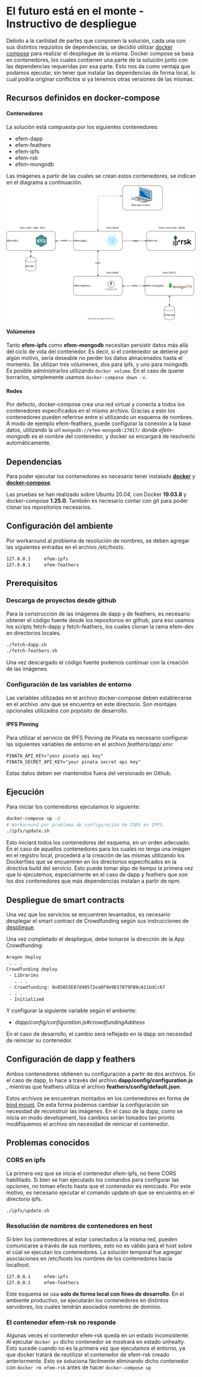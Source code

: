 # El futuro está en el monte - Instructivo de despliegue 
Debido a la cantidad de partes que componen la solución, cada una con sus distintos requisitos de dependencias, se decidió utilizar [docker compose](https://docs.docker.com/compose/) para realizar el despliegue de la misma.
Docker compose se basa en contenedores, los cuales contienen una parte de la solución junto con las dependencias requeridas por esa parte. Esto nos da como ventaja que podamos ejecutar, sin tener que instalar las dependencias de forma local, lo cual podría originar conflictos si ya tenemos otras versiones de las mismas. 

## Recursos definidos en docker-compose
#### Contenedores
La solución está compuesta por los siguientes contenedores:
* efem-dapp
* efem-feathers
* efem-ipfs
* efem-rsk
* efem-mongodb 

Las imágenes a partir de las cuales se crean estos contenedores, se indican en el diagrama a continuación.
![EFEM Despliegue](despliegue.svg)

#### Volúmenes
Tanto **efem-ipfs** como **efem-mongodb** necesitan persistir datos más allá del ciclo de vida del contenedor. Es decir, si el contenedor se detiene por algún motivo, sería deseable no perder los datos almacenados hasta el momento. Se utilizan tres vólumenes, dos para ipfs, y uno para mongodb. Es posible administrarlos utilizando ``docker volume``. En el caso de querer borrarlos, simplemente usamos ``docker-compose down -v``.
#### Redes
Por defecto, docker-compose crea una red virtual y conecta a todos los contenedores especificados en el mismo archivo. Gracias a esto los contenedores pueden referirse entre si utilizando un esquema de nombres. A modo de ejemplo efem-feathers, puede configurar la conexión a la base datos, utilizando la url ``mongodb://efem-mongodb:27017/``
donde *efem-mongodb* es el nombre del contenedor, y docker se encargará de resolverlo automáticamente.


## Dependencias

Para poder ejecutar los contenedores es necesario tener instalado [**docker**](https://docs.docker.com/get-docker/) y [**docker-compose**](https://docs.docker.com/compose/install/).

Las pruebas se han realizado sobre Ubuntu 20.04, con Docker **19.03.8** y docker-compose  **1.25.0**. También es necesario contar con git para poder clonar los repositorios necesarios.

## Configuración del ambiente

Por workaround al problema de resolución de nombres, se deben agregar las siguientes entradas en el archivo */etc/hosts*.

```
127.0.0.1     efem-ipfs
127.0.0.1     efem-feathers
```

## Prerequisitos

### Descarga de proyectos desde github
Para la construcción de las imágenes de dapp y de feathers, es necesario obtener el código fuente desde los repositorios en github, para eso usamos los scripts fetch-dapp y fetch-feathers, los cuales clonan la rama efem-dev en directorios locales.
```bash
./fetch-dapp.sh
./fetch-feathers.sh
```
Una vez descargado el código fuente podemos continuar con la creación de las imágenes.


### Configuración de las variables de entorno
Las variables utilizadas en el archivo docker-compose deben establecerse en el archivo .env que se encuentra en este directorio. Son montajes opcionales utilizados con popósito de desarrollo.

#### IPFS Pinning

Para utilizar el servicio de IPFS Pinning de Pinata es necesario configurar las siguientes variables de entorno en el archivo *feathers/app/.env*:

```
PINATA_API_KEY="your pinata api key"
PINATA_SECRET_API_KEY="your pinata secret api key"
```
Estas datos deben ser mantenidos fuera del versionado en Github.

## Ejecución
Para iniciar los contenedores ejecutamos lo siguiente:
```bash
docker-compose up -d
# Workaround por problema de configuración de CORS en IPFS.
./ipfs/update.sh
```
Esto iniciará todos los contenedores del esquema, en un orden adecuado. En el caso de aquellos contenedores para los cuales no tenga una imágen en el registro local, procederá a la creación de las mismas utilizando los Dockerfiles que se encuentren en los directorios especificados en  la directiva build del servicio. Esto puede tomar algo de tiempo la primera vez que lo ejecutemos, especialmente en el caso de dapp y feathers que son los dos contenedores que más dependencias instalan a partir de npm.

## Despliegue de smart contracts

Una vez que los servicios se encuentren levantados, es necesario desplegar el smart contract de Crowdfunding según sus instrucciones de [despliegue](https://github.com/ACDI-Argentina/efem-aragon-apps/tree/efem-dev/apps/crowdfunding#despliegue).

Una vez completado el despliegue, debe tomarse la dirección de la App Crowdfunding:

```
Aragon deploy
 . . .
Crowdfunding deploy
 - Libraries
   . . .
 - Crowdfunding: 0x05A55E87d40572ea0F9e9D37079FB9cA11bdCc67
 . . .
 - Initialized
```

Y configurar la siguiente variable según el ambiente:

- *dapp/config/configuration.js#crowdfundingAddress*

En el caso de desarrollo, el cambio será reflejado en la dapp sin necesidad de reiniciar su contenedor.

## Configuración de dapp y feathers

Ambos contenedores obtienen su configuración a partir de dos archivos.
En el caso de dapp, lo hace a través del archivo **dapp/config/configuration.js** , mientras que feathers utiliza el archivo **feathers/config/default.json**.

Estos archivos se encuentran montados en los contenedores en forma de [bind mount](https://docs.docker.com/storage/bind-mounts/). De esta forma  podemos cambiar la configuración sin necesidad de reconstruir las imágenes.
En el caso de la dapp, como se inicia en modo development, los cambios serán tomados tan pronto modifiquemos el archivo sin necesidad de reiniciar el contenedor. 
## Problemas conocidos
### CORS en ipfs
La primera vez que se inicia el contenedor efem-ipfs, no tiene CORS habilitado. Si bien se han ejecutado los comandos para configurar las opciones, no toman efecto hasta que el contenedor es reiniciado. Por este motivo, es necesario ejecutar el comando update.sh que se encuentra en el directorio ipfs.
```bash
./ipfs/update.sh
```
### Resolución de nombres de contenedores en host
Si bien los contenedores al estar conectados a la misma red, pueden comunicarse a través de sus nombres, esto no es válido para el host sobre el cúal se ejecutan los contenedores.
La solución temporal fue agregar asociaciones en /etc/hosts los nombres de los contenedores hacia localhost. 

```
127.0.0.1     efem-ipfs
127.0.0.1     efem-feathers

```
Este esquema se usa **solo de forma local con fines de desarrollo**. En el ambiente productivo, se ejecutarán los contenedores en distintos servidores, los cuales tendrán asociados nombres de dominio.

### El contenedor efem-rsk no responde
Algunas veces el contenedor efem-rsk queda en un estado inconsistente. Al ejecutar ``docker ps``  dicho contenedor se mostrará en estado unhealty. 
Esto sucede cuando no es la primera vez que ejecutamos el entorno, ya que docker tratará de reutilizar el contenedor de efem-rsk creado anteriormente.
Esto se soluciona fácilmente eliminando dicho contenedor con `docker rm efem-rsk` antes de hacer ``docker-compose up``

